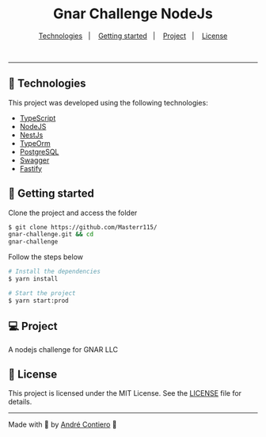 <h1 align="center">
   Gnar Challenge NodeJs
</h1>

<p align="center">
  <a href="#-technologies">Technologies</a>&nbsp;&nbsp;&nbsp;|&nbsp;&nbsp;&nbsp;
  <a href="#-get-started">Getting started</a>&nbsp;&nbsp;&nbsp;|&nbsp;&nbsp;&nbsp;
  <a href="#-project">Project</a>&nbsp;&nbsp;&nbsp;|&nbsp;&nbsp;&nbsp;
  <a href="#-license">License</a>
</p>

<br>

---

## 🧪 Technologies

This project was developed using the following technologies:

- [TypeScript](https://www.typescriptlang.org/)
- [NodeJS](https://nodejs.org/en/)
- [NestJs](https://nestjs.com)
- [TypeOrm](https://typeorm.io/)
- [PostgreSQL](https://www.postgresql.org)
- [Swagger](https://swagger.io)
- [Fastify](https://www.fastify.io)

## 🚀 Getting started

Clone the project and access the folder

```bash
$ git clone https://github.com/Masterr115/
gnar-challenge.git && cd
gnar-challenge
```

Follow the steps below

```bash
# Install the dependencies
$ yarn install

# Start the project
$ yarn start:prod
```

## 💻 Project

A nodejs challenge for GNAR LLC

## 📝 License

This project is licensed under the MIT License. See the [LICENSE](LICENSE.md) file for details.

---

Made with 💜 by [André Contiero](https://github.com/Masterr115) 👋
